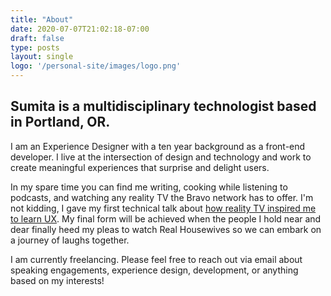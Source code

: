 ```yaml
---
title: "About"
date: 2020-07-07T21:02:18-07:00
draft: false
type: posts
layout: single
logo: '/personal-site/images/logo.png'
---
```


## Sumita is a multidisciplinary technologist based in Portland, OR.

I am an Experience Designer with a ten year background as a front-end developer. I live at the intersection of design and technology and work to create meaningful experiences that surprise and delight users.

In my spare time you can find me writing, cooking while listening to podcasts, and watching any reality TV the Bravo network has to offer. I'm not kidding, I gave my first technical talk about [how reality TV inspired me to learn UX](/personal-site/work/creative/#speaking-engagements). My final form will be achieved when the people I hold near and dear finally heed my pleas to watch Real Housewives so we can embark on a journey of laughs together.

I am currently freelancing. Please feel free to reach out via email about speaking engagements, experience design, development, or anything based on my interests!